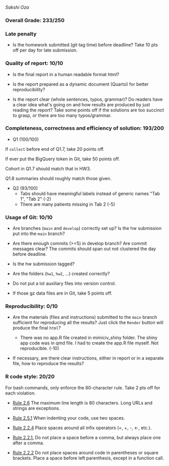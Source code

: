 *Sakshi Oza*

### Overall Grade: 233/250

### Late penalty

- Is the homework submitted (git tag time) before deadline? Take 10 pts off per day for late submission.  

### Quality of report: 10/10

-   Is the final report in a human readable format html? 

-   Is the report prepared as a dynamic document (Quarto) for better reproducibility?

-   Is the report clear (whole sentences, typos, grammar)? Do readers have a clear idea what's going on and how results are produced by just reading the report? Take some points off if the solutions are too succinct to grasp, or there are too many typos/grammar. 

### Completeness, correctness and efficiency of solution: 193/200

- Q1 (100/100)

If `collect` before end of Q1.7, take 20 points off.

If ever put the BigQuery token in Git, take 50 points off.

Cohort in Q1.7 should match that in HW3.

Q1.8 summaries should roughly match those given.
  
- Q2 (93/100)
	- Tabs should have meaningful labels instead of generic names "Tab 1", "Tab 2" (-2)
	- There are many patients missing in Tab 2 (-5)
### Usage of Git: 10/10

-   Are branches (`main` and `develop`) correctly set up? Is the hw submission put into the `main` branch?

-   Are there enough commits (>=5) in develop branch? Are commit messages clear? The commits should span out not clustered the day before deadline. 
          
-   Is the hw submission tagged? 

-   Are the folders (`hw1`, `hw2`, ...) created correctly? 
  
-   Do not put a lot auxiliary files into version control. 

-   If those gz data files are in Git, take 5 points off.

### Reproducibility: 0/10

-   Are the materials (files and instructions) submitted to the `main` branch sufficient for reproducing all the results? Just click the `Render` button will produce the final `html`? 
	- There was no app.R file created in mimiciv_shiny folder. The shiny app code was in qmd file. I had to create the app.R file myself. Not reproducible. (-10)
	
-   If necessary, are there clear instructions, either in report or in a separate file, how to reproduce the results?

### R code style: 20/20

For bash commands, only enforce the 80-character rule. Take 2 pts off for each violation. 

-   [Rule 2.6](https://style.tidyverse.org/syntax.html#long-function-calls) The maximum line length is 80 characters. Long URLs and strings are exceptions.  

-   [Rule 2.5.1](https://style.tidyverse.org/syntax.html#indenting) When indenting your code, use two spaces.  

-   [Rule 2.2.4](https://style.tidyverse.org/syntax.html#infix-operators) Place spaces around all infix operators (=, +, -, &lt;-, etc.).  

-   [Rule 2.2.1.](https://style.tidyverse.org/syntax.html#commas) Do not place a space before a comma, but always place one after a comma.  

-   [Rule 2.2.2](https://style.tidyverse.org/syntax.html#parentheses) Do not place spaces around code in parentheses or square brackets. Place a space before left parenthesis, except in a function call.

